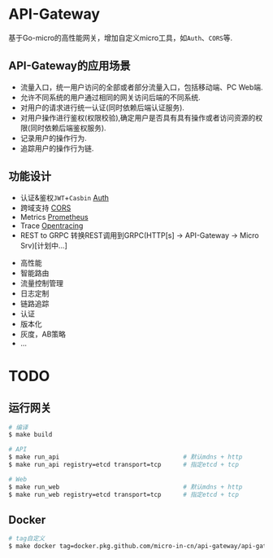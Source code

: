 # API-Gateway

基于Go-micro的高性能网关，增加自定义micro工具，如`Auth`、`CORS`等.

## API-Gateway的应用场景

+ 流量入口，统一用户访问的全部或者部分流量入口，包括移动端、PC Web端.
+ 允许不同系统的用户通过相同的网关访问后端的不同系统.
+ 对用户的请求进行统一认证(同时依赖后端认证服务).
+ 对用户操作进行鉴权(权限校验),确定用户是否具有具有操作或者访问资源的权限(同时依赖后端鉴权服务).
+ 记录用户的操作行为.
+ 追踪用户的操作行为链.

## 功能设计

+ 认证&鉴权`JWT`+`Casbin` [Auth](/pkg/plugin/wrapper/auth)
+ 跨域支持 [CORS](/pkg/plugin/wrapper/cors)
+ Metrics [Prometheus](/pkg/plugin/wrapper/metrics)
+ Trace [Opentracing](/pkg/plugin/wrapper/trace/opentracing)
+ REST to GRPC 转换REST调用到GRPC(HTTP[s] -> API-Gateway -> Micro Srv)[计划中...]
- 高性能
- 智能路由
- 流量控制管理
- 日志定制
- 链路追踪
- 认证
- 版本化
- 灰度，AB策略
- ...

# TODO

## 运行网关

```bash
# 编译
$ make build

# API
$ make run_api                                  # 默认mdns + http
$ make run_api registry=etcd transport=tcp      # 指定etcd + tcp

# Web
$ make run_web                                  # 默认mdns + http
$ make run_web registry=etcd transport=tcp      # 指定etcd + tcp
```

## Docker

```bash
# tag自定义
$ make docker tag=docker.pkg.github.com/micro-in-cn/api-gateway/api-gateway:v1.15.0
```
